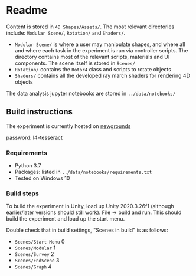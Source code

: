 # Readme

<!-- Put a brief description of your code here. This should at least describe the file structure. -->

Content is stored in `4D Shapes/Assets/`. The most relevant directories include: `Modular Scene/`, `Rotation/` and `Shaders/`.
 - `Modular Scene/` is where a user may manipulate shapes, and where all and where each task in the experiment is run via controller scripts. The directory contains most of the relevant scripts, materials and UI components. The scene itself is stored in `Scenes/`
 - `Rotation/` contains the `Rotor4` class and scripts to rotate objects
 - `Shaders/` contains all the developed ray march shaders for rendering 4D objects

The data analysis jupyter notebooks are stored in `../data/notebooks/`

## Build instructions

<!-- **You must** include the instructions necessary to build and deploy this project successfully. If appropriate, also include 
instructions to run automated tests. -->

The experiment is currently hosted on [newgrounds](https://www.newgrounds.com/projects/games/1821075/preview)

password: l4-tesseract

### Requirements

* Python 3.7
* Packages: listed in `../data/notebooks/requirements.txt` 
* Tested on Windows 10

### Build steps

To build the experiment in Unity, load up Unity 2020.3.26f1 (although earlier/later versions should still work). File -> build and run. This should build the experiment and load up the start menu. 

Double check that in build settings, "Scenes in build" is as follows:
 - `Scenes/Start Menu` 0
 - `Scenes/Modular` 1
 - `Scenes/Survey` 2
 - `Scenes/EndScene` 3
 - `Scenes/Graph` 4